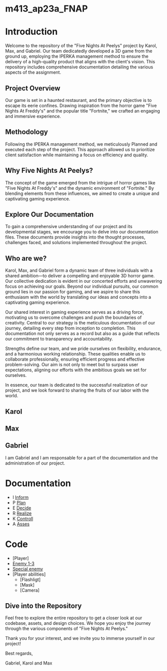 # m413_ap23a_FNAP

# Introduction
Welcome to the repository of the "Five Nights At Peelys" project by Karol, Max, and Gabriel. Our team dedicatedly developed a 3D game from the ground up, employing the IPERKA management method to ensure the delivery of a high-quality product that aligns with the client's vision. This repository includes comprehensive documentation detailing the various aspects of the assignment.

## Project Overview
Our game is set in a haunted restaurant, and the primary objective is to escape its eerie confines. Drawing inspiration from the horror game "Five Nights At Freddy's" and the popular title "Fortnite," we crafted an engaging and immersive experience.

## Methodology
Following the IPERKA management method, we meticulously Planned and executed each step of the project. This approach allowed us to prioritize client satisfaction while maintaining a focus on efficiency and quality.

## Why Five Nights At Peelys?
The concept of the game emerged from the intrigue of horror games like "Five Nights At Freddy's" and the dynamic environment of "Fortnite." By blending elements from these influences, we aimed to create a unique and captivating gaming experience.

## Explore Our Documentation
To gain a comprehensive understanding of our project and its developmental stages, we encourage you to delve into our documentation files. These documents provide insights into the thought processes, challenges faced, and solutions implemented throughout the project.


## Who are we?
Karol, Max, and Gabriel form a dynamic team of three individuals with a shared ambition—to deliver a compelling and enjoyable 3D horror game. Our collective dedication is evident in our concerted efforts and unwavering focus on achieving our goals. Beyond our individual pursuits, our common ground lies in our passion for gaming, and we aspire to share this enthusiasm with the world by translating our ideas and concepts into a captivating gaming experience.

Our shared interest in gaming experience serves as a driving force, motivating us to overcome challenges and push the boundaries of creativity. Central to our strategy is the meticulous documentation of our journey, detailing every step from inception to completion. This documentation not only serves as a record but also as a guide that reflects our commitment to transparency and accountability.

Strengths define our team, and we pride ourselves on flexibility, endurance, and a harmonious working relationship. These qualities enable us to collaborate professionally, ensuring efficient progress and effective problem-solving. Our aim is not only to meet but to surpass user expectations, aligning our efforts with the ambitious goals we set for ourselves.

In essence, our team is dedicated to the successful realization of our project, and we look forward to sharing the fruits of our labor with the world.


## Karol

## Max

## Gabriel
I am Gabriel and I am responsable for a part of the documentation and the administration of our project. 

# Documentation
* I [Inform]
* P [Plan]
* E [Decide]
* R [Realize] 
* K [Controll]
* A [Asses]
  
# Code
* [Player]
* [Enemy 1-3]
* [Special enemy]
* [Player abilities]
  * [Flashligt]
  * [Mask]
  * [Camera]






[Inform]: https://github.com/Maximilian-Noethe/m413_ap23a_FNAP/tree/main/01_documentation/i-nform/inform.md
[Plan]: https://github.com/Maximilian-Noethe/m413_ap23a_FNAP/tree/main/01_documentation/p-lan
[Decide]: https://github.com/Maximilian-Noethe/m413_ap23a_FNAP/tree/main/01_documentation/e-decide/decision.md
[Realize]: https://github.com/Maximilian-Noethe/m413_ap23a_FNAP/tree/main/01_documentation/r-ealise/realization.md
[Controll]: https://github.com/Maximilian-Noethe/m413_ap23a_FNAP/tree/main/01_documentation/k-controll
[Asses]: https://github.com/Maximilian-Noethe/m413_ap23a_FNAP/tree/main/01_documentation/a-sses





[Abilities]: https://github.com/Maximilian-Noethe/m413_ap23a_FNAP/blob/main/Code/Abilities
[Enemy 1-3]: https://github.com/Maximilian-Noethe/m413_ap23a_FNAP/blob/main/Code/Enemy%201%20-%203
[Maincharacter]: https://github.com/Maximilian-Noethe/m413_ap23a_FNAP/blob/main/Code/Maincharacter
[Special enemy]: https://github.com/Maximilian-Noethe/m413_ap23a_FNAP/blob/main/Code/Special%20enemy



## Dive into the Repository
Feel free to explore the entire repository to get a closer look at our codebase, assets, and design choices. We hope you enjoy the journey through the various components of "Five Nights At Peelys."

Thank you for your interest, and we invite you to immerse yourself in our project!

Best regards,

Gabriel, Karol and Max


